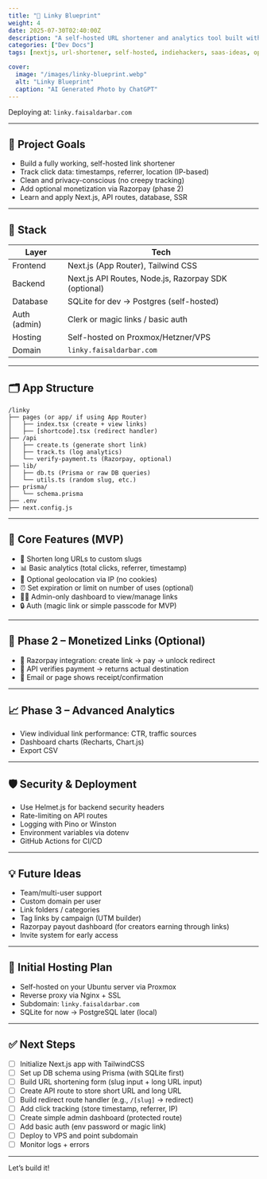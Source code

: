 ```yaml
---
title: "📌 Linky Blueprint"
weight: 4
date: 2025-07-30T02:40:00Z
description: "A self-hosted URL shortener and analytics tool built with Next.js — designed for creators, marketers, and indie founders."
categories: ["Dev Docs"]
tags: [nextjs, url-shortener, self-hosted, indiehackers, saas-ideas, open-source, razorpay, web-development, side-project, startup, postgres, prisma, tailwindcss, fullstack-javascript]

cover:
  image: "/images/linky-blueprint.webp"
  alt: "Linky Blueprint"
  caption: "AI Generated Photo by ChatGPT"
---
```


Deploying at: `linky.faisaldarbar.com`

---

## 🔹 Project Goals
- Build a fully working, self-hosted link shortener
- Track click data: timestamps, referrer, location (IP-based)
- Clean and privacy-conscious (no creepy tracking)
- Add optional monetization via Razorpay (phase 2)
- Learn and apply Next.js, API routes, database, SSR

---

## 🧱 Stack
| Layer       | Tech                                    |
|-------------|------------------------------------------|
| Frontend    | Next.js (App Router), Tailwind CSS       |
| Backend     | Next.js API Routes, Node.js, Razorpay SDK (optional) |
| Database    | SQLite for dev → Postgres (self-hosted)  |
| Auth (admin)| Clerk or magic links / basic auth        |
| Hosting     | Self-hosted on Proxmox/Hetzner/VPS       |
| Domain      | `linky.faisaldarbar.com`                 |

---

## 🗂 App Structure
```
/linky
├── pages (or app/ if using App Router)
│   ├── index.tsx (create + view links)
│   ├── [shortcode].tsx (redirect handler)
├── /api
│   ├── create.ts (generate short link)
│   ├── track.ts (log analytics)
│   └── verify-payment.ts (Razorpay, optional)
├── lib/
│   ├── db.ts (Prisma or raw DB queries)
│   └── utils.ts (random slug, etc.)
├── prisma/
│   └── schema.prisma
├── .env
├── next.config.js
```

---

## 🎯 Core Features (MVP)
- 🔗 Shorten long URLs to custom slugs
- 📊 Basic analytics (total clicks, referrer, timestamp)
- 📍 Optional geolocation via IP (no cookies)
- ⏰ Set expiration or limit on number of uses (optional)
- 🧑‍💻 Admin-only dashboard to view/manage links
- 🔒 Auth (magic link or simple passcode for MVP)

---

## 🚀 Phase 2 – Monetized Links (Optional)
- 💸 Razorpay integration: create link → pay → unlock redirect
- 🔐 API verifies payment → returns actual destination
- 🧾 Email or page shows receipt/confirmation

---

## 📈 Phase 3 – Advanced Analytics
- View individual link performance: CTR, traffic sources
- Dashboard charts (Recharts, Chart.js)
- Export CSV

---

## 🛡️ Security & Deployment
- Use Helmet.js for backend security headers
- Rate-limiting on API routes
- Logging with Pino or Winston
- Environment variables via dotenv
- GitHub Actions for CI/CD

---

## 💡 Future Ideas
- Team/multi-user support
- Custom domain per user
- Link folders / categories
- Tag links by campaign (UTM builder)
- Razorpay payout dashboard (for creators earning through links)
- Invite system for early access

---

## 📍 Initial Hosting Plan
- Self-hosted on your Ubuntu server via Proxmox
- Reverse proxy via Nginx + SSL
- Subdomain: `linky.faisaldarbar.com`
- SQLite for now → PostgreSQL later (local)

---

## ✅ Next Steps
- [ ] Initialize Next.js app with TailwindCSS
- [ ] Set up DB schema using Prisma (with SQLite first)
- [ ] Build URL shortening form (slug input + long URL input)
- [ ] Create API route to store short URL and long URL
- [ ] Build redirect route handler (e.g., `/[slug]` → redirect)
- [ ] Add click tracking (store timestamp, referrer, IP)
- [ ] Create simple admin dashboard (protected route)
- [ ] Add basic auth (env password or magic link)
- [ ] Deploy to VPS and point subdomain
- [ ] Monitor logs + errors

---

Let’s build it!

